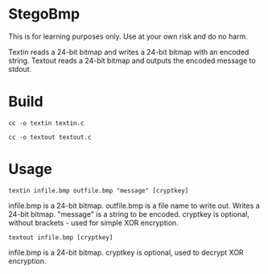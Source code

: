 StegoBmp
========

This is for learning purposes only. Use at your own risk and do no harm. 

Textin reads a 24-bit bitmap and writes a 24-bit bitmap with an encoded string. Textout reads a 24-bit bitmap and outputs the encoded message to stdout.

Build
=====

`cc -o textin textin.c`

`cc -o textout textout.c`

Usage
=====

`textin infile.bmp outfile.bmp "message" [cryptkey]`

infile.bmp is a 24-bit bitmap.
outfile.bmp is a file name to write out. Writes a 24-bit bitmap.
"message" is a string to be encoded.
cryptkey is optional, without brackets - used for simple XOR encryption.

`textout infile.bmp [cryptkey]`

infile.bmp is a 24-bit bitmap.
cryptkey is optional, used to decrypt XOR encryption.